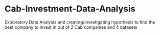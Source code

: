# Cab-Investment-Data-Analysis

Exploratory Data Analysis and creating/investigating hypothesis to find the best company to invest in out of 2 Cab companies and 4 datasets
